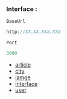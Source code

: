 ### Interface :

`BaseUrl`

```js
http://XX.XX.XXX.XXX
```

`Port`

```js
3000
```


 - [article](./describe/Article.md)
 - [city](./describe/City.md)
 - [iamge](./describe/Image.md)
 - [interface](./describe/Interface.md)
 - [user](./describe/User.md)